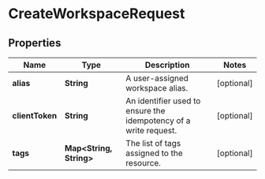 

# CreateWorkspaceRequest


## Properties

| Name | Type | Description | Notes |
|------------ | ------------- | ------------- | -------------|
|**alias** | **String** | A user-assigned workspace alias. |  [optional] |
|**clientToken** | **String** | An identifier used to ensure the idempotency of a write request. |  [optional] |
|**tags** | **Map&lt;String, String&gt;** | The list of tags assigned to the resource. |  [optional] |



